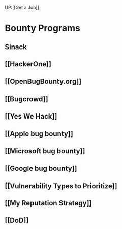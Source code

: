 UP:[[Get a Job]]

# Bounty Programs
## Sinack
## [[HackerOne]]

## [[OpenBugBounty.org]]

## [[Bugcrowd]]

## [[Yes We Hack]]

## [[Apple bug bounty]]

## [[Microsoft bug bounty]]

## [[Google bug bounty]]


## [[Vulnerability Types to Prioritize]]

## [[My Reputation Strategy]]

## [[DoD]]